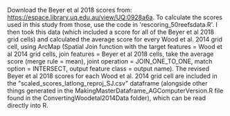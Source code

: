 Download the Beyer et al 2018 scores from: https://espace.library.uq.edu.au/view/UQ:0928a6a.
To calculate the scores used in this study from those, use the code in 'rescoring_50reefsdata.R'.
I then took this data (which included a score for all of the Beyer et al 2018 grid cells) and calculated the average score for every Wood et al. 2014 grid cell, using ArcMap (Spatial Join function with the target features = Wood et al 2014 grid cells, join features = Beyer et al 2018 cells, take the average score (merge rule = mean), joint operation = JOIN_ONE_TO_ONE, match option = INTERSECT, output feature class = output name).
The revised Beyer et al 2018 scores for each Wood et al. 2014 grid cell are included in the "scaled_scores_latlong_reproj_SJ.csv" dataframe (alongside other things generated in the MakingMasterDataframe_AGComputerVersion.R file found in the ConvertingWoodetal2014Data folder), which can be read directly into R.
